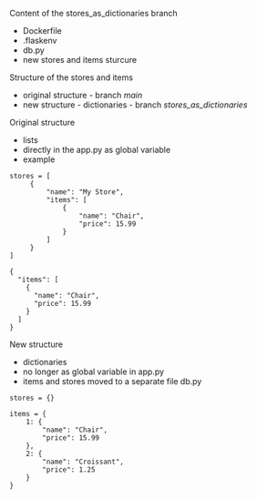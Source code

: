 

Content of the stores_as_dictionaries branch 
- Dockerfile
- .flaskenv
- db.py
- new stores and items sturcure

Structure of the stores and items
- original structure - branch *main*
- new structure - dictionaries - branch *stores_as_dictionaries*


Original structure
- lists 
- directly in the app.py as global variable
- example 

``` 
stores = [
     {
         "name": "My Store",
         "items": [
             {
                 "name": "Chair",
                 "price": 15.99
             }
         ]
     }
]
```

```
{
  "items": [
    {
      "name": "Chair",
      "price": 15.99
    }
  ]
}
```

New structure
- dictionaries
- no longer as global variable in app.py
- items and stores moved to a separate file db.py

``` 
stores = {}
```

``` 
items = {
    1: {
        "name": "Chair",
        "price": 15.99
    },
    2: {
        "name": "Croissant",
        "price": 1.25
    }
}
```
